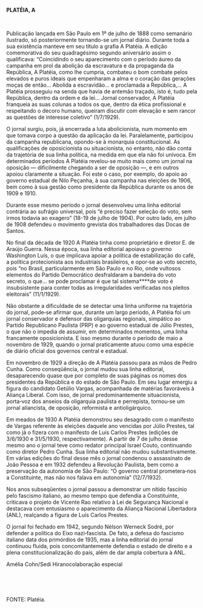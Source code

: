**PLATÉIA, A**

 

Publicação lançada em São Paulo em 1º de julho de 1888 como semanário
ilustrado, só posteriormente tornando-se um jornal diário. Durante toda
a sua existência manteve em seu título a grafia A Platéia. A edição
comemorativa do seu quadragésimo segundo aniversário assim o
qualificava: “Coincidindo o seu aparecimento com o período áureo da
campanha em prol da abolição da escravatura e da propaganda da
República, A Platéia, como lhe cumpria, combateu o bom combate pelos
elevados e puros ideais que empenharam a alma e o coração das gerações
moças de então... Abolida a escravidão... e proclamada a República,... A
Platéia prosseguiu na senda que havia de antemão traçado, isto é, tudo
pela República, dentro da ordem e da lei... Jornal conservador, A
Platéia franqueia as suas colunas a todos os que, dentro da ética
profissional e respeitando o decoro humano, queiram discutir com
elevação e sem rancor as questões de interesse coletivo” (1/7/1929).

O jornal surgiu, pois, já encerrada a luta abolicionista, num momento em
que tomava corpo a questão da aplicação da lei. Paralelamente,
participou da campanha republicana, opondo-se à monarquia
constitucional. As qualificações de oposicionista ou situacionista, no
entanto, não dão conta da trajetória de sua linha política, na medida em
que ela não foi unívoca. Em determinados períodos A Platéia revelou-se
muito mais como um jornal na oposição — dificilmente chegando a ser de
oposição —, e em outros apoiou claramente a situação. Foi este o caso,
por exemplo, do apoio ao governo estadual de Nilo Peçanha, à sua
campanha nas eleições de 1906, bem como à sua gestão como presidente da
República durante os anos de 1909 e 1910.

Durante esse mesmo período o jornal desenvolveu uma linha editorial
contrária ao sufrágio universal, pois “é preciso fazer seleção do voto,
sem irmos todavia ao exagero” (18-19 de julho de 1904). Por outro lado,
em julho de 1908 defendeu o movimento grevista dos trabalhadores das
Docas de Santos.

No final da década de 1920 A Platéia tinha como proprietário e diretor
E. de Araújo Guerra. Nessa época, sua linha editorial apoiava o governo
Washington Luís, o que implicava apoiar a política de estabilização do
café, a política protecionista aos industriais brasileiros, e opor‑se ao
voto secreto, pois “no Brasil, particularmente em São Paulo e no Rio,
onde vultosos elementos do Partido Democrático desfraldaram a bandeira
do voto secreto, o que... se pode proclamar é que tal sistema****de voto
é insubsistente para conter todas as irregularidades verificadas nos
pleitos eleitorais” (11/1/1929).

Não obstante a dificuldade de se detectar uma linha uniforme na
trajetória do jornal, pode‑se afirmar que, durante um largo período, A
Platéia foi um jornal conservador e defensor das oligarquias regionais,
simpático ao Partido Republicano Paulista (PRP) e ao governo estadual de
Júlio Prestes, o que não o impedia de assumir, em determinados momentos,
uma linha francamente oposicionista. E isso mesmo durante o período de
maio a novembro de 1929, quando o jornal praticamente atuou como uma
espécie de diário oficial dos governos central e estadual.

Em novembro de 1929 a direção de A Platéia passou para as mãos de Pedro
Cunha. Como conseqüência, o jornal mudou sua linha editorial,
desaparecendo quase que por completo de suas páginas os nomes dos
presidentes da República e do estado de São Paulo. Em seu lugar emergiu
a figura do candidato Getúlio Vargas, acompanhada de matérias favoráveis
à Aliança Liberal. Com isso, de jornal predominantemente situacionista,
porta‑voz dos anseios da oligarquia paulista e perrepista, tornou‑se um
jornal aliancista, de oposição, reformista e antioligárquico.

Em meados de 1930 A Platéia demonstrou seu desagrado com o manifesto de
Vargas referente às eleições daquele ano vencidas por Júlio Prestes, tal
como já o fizera com o manifesto de Luís Carlos Prestes (edições de
3/6/1930 e 31/5/1930, respectivamente). A partir de 7 de julho desse
mesmo ano o jornal teve como redator principal Israel Couto, continuando
como diretor Pedro Cunha. Sua linha editorial não mudou
substantivamente. Em várias edições do final desse mês o jornal condenou
o assassinato de João Pessoa e em 1932 defendeu a Revolução Paulista,
bem como a preservação da autonomia de São Paulo: “O governo central
prometera‑nos a Constituinte, mas não nos falava em autonomia”
(12/7/1932).

Nos anos subseqüentes o jornal passou a demonstrar um nítido fascínio
pelo fascismo italiano, ao mesmo tempo que defendia a Constituinte,
criticava o projeto de Vicente Rao relativo à Lei de Segurança Nacional
e destacava com entusiasmo o aparecimento da Aliança Nacional
Libertadora (ANL), realçando a figura de Luís Carlos Prestes.

O jornal foi fechado em 1942, segundo Nélson Werneck Sodré, por defender
a política do Eixo nazi‑fascista. De fato, a defesa do fascismo italiano
data dos primórdios de 1935, mas a linha editorial do jornal continuou
fluida, pois concomitantemente defendia o estado de direito e a plena
constitucionalização do país, além de dar ampla cobertura à ANL.

Amélia Cohn/Sedi Hiranocolaboração especial

 

 

FONTE: Platéia.

 
